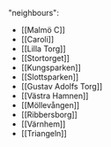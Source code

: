 "neighbours":
- [[Malmö C]]
- [[Caroli]]
- [[Lilla Torg]]
- [[Stortorget]]
- [[Kungsparken]]
- [[Slottsparken]]
- [[Gustav Adolfs Torg]]
- [[Västra Hamnen]]
- [[Möllevången]]
- [[Ribbersborg]]
- [[Värnhem]]
- [[Triangeln]]